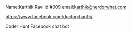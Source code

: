Name:Karthik Ravi
id:#009
email:karthik@nerdorwhat.com




https://www.facebook.com/doctorchan15/

Coder Hunt Facebook chat bot
